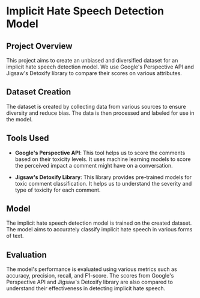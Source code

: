 # Implicit Hate Speech Detection Model

## Project Overview

This project aims to create an unbiased and diversified dataset for an implicit hate speech detection model. We use Google's Perspective API and Jigsaw's Detoxify library to compare their scores on various attributes.

## Dataset Creation

The dataset is created by collecting data from various sources to ensure diversity and reduce bias. The data is then processed and labeled for use in the model.

## Tools Used

- **Google's Perspective API**: This tool helps us to score the comments based on their toxicity levels. It uses machine learning models to score the perceived impact a comment might have on a conversation.

- **Jigsaw's Detoxify Library**: This library provides pre-trained models for toxic comment classification. It helps us to understand the severity and type of toxicity for each comment.

## Model

The implicit hate speech detection model is trained on the created dataset. The model aims to accurately classify implicit hate speech in various forms of text.

## Evaluation

The model's performance is evaluated using various metrics such as accuracy, precision, recall, and F1-score. The scores from Google's Perspective API and Jigsaw's Detoxify library are also compared to understand their effectiveness in detecting implicit hate speech.

<!--
## Installation
## Usage

## Contributing

We welcome contributions to improve the dataset and the model. Please read the CONTRIBUTING.md for details on our code of conduct, and the process for submitting pull requests.

## License

This project is licensed under the MIT License - see the LICENSE.md file for details.
-->

